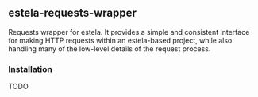 ## estela-requests-wrapper

Requests wrapper for estela. It provides a simple and consistent interface for making HTTP requests within an estela-based project, while also handling many of the low-level details of the request process.

### Installation
TODO
